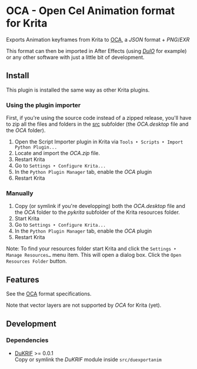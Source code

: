 # OCA - Open Cel Animation format for Krita
Exports Animation keyframes from Krita to [OCA](https://github.com/Rainbox-dev/OCA), a *JSON* format + *PNG*/*EXR*

This format can then be imported in After Effects (using [*DuIO*](https://rainboxlab.org/tools/duio/) for example) or any other software with just a little bit of development.

## Install

This plugin is installed the same way as other Krita plugins.

### Using the plugin importer

First, if you're using the source code instead of a zipped release, you'll have to zip all the files and folders in the [src](src/) subfolder (the *OCA.desktop* file and the *OCA* folder).

1. Open the Script Importer plugin in Krita via `Tools ‣ Scripts ‣ Import Python Plugin...`
2. Locate and import the *OCA.zip* file.
3. Restart Krita
4. Go to `Settings ‣ Configure Krita...`
5. In the `Python Plugin Manager` tab, enable the *OCA* plugin
6. Restart Krita

### Manually

1. Copy (or symlink if you're developping) both the *OCA.desktop* file and the *OCA* folder to the *pykrita* subfolder of the Krita resources folder.
2. Start Krita
3. Go to `Settings ‣ Configure Krita...`
4. In the `Python Plugin Manager` tab, enable the *OCA* plugin
5. Restart Krita

Note: To find your resources folder start Krita and click the `Settings ‣ Manage Resources…` menu item. This will open a dialog box. Click the `Open Resources Folder` button.

## Features

See the [OCA](https://github.com/Rainbox-dev/OCA) format specifications.

Note that vector layers are not supported by *OCA* for Krita (yet).

## Development

### Dependencies

- [DuKRIF](https://github.com/Rainbox-dev/DuKRIF) >= 0.0.1  
Copy or symlink the *DuKRIF* module inside `src/duexportanim`
